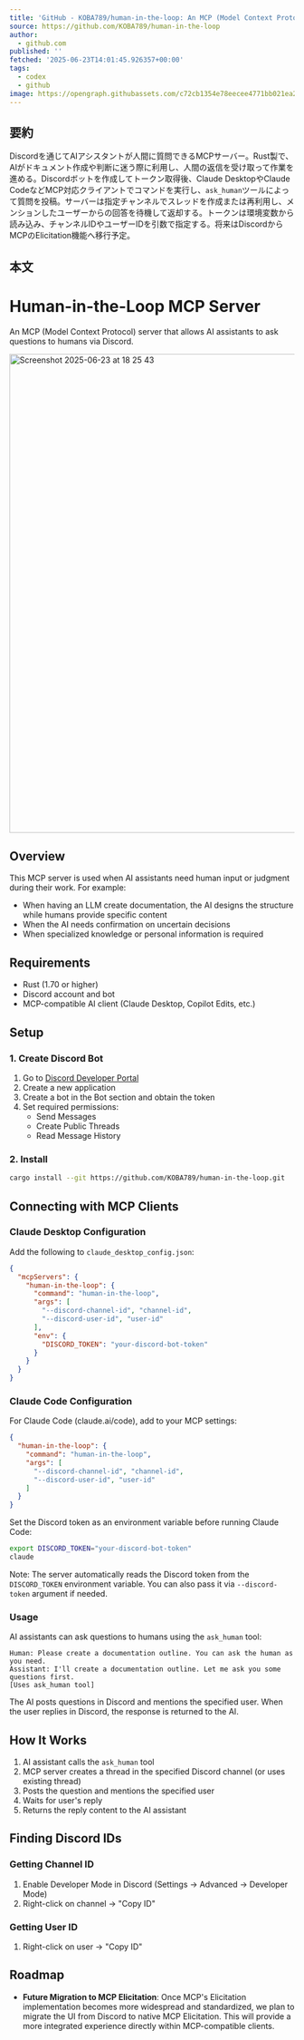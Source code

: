 ```yaml
---
title: 'GitHub - KOBA789/human-in-the-loop: An MCP (Model Context Protocol) server that allows AI assistants to ask questions to humans via Discord.'
source: https://github.com/KOBA789/human-in-the-loop
author:
  - github.com
published: ''
fetched: '2025-06-23T14:01:45.926357+00:00'
tags:
  - codex
  - github
image: https://opengraph.githubassets.com/c72cb1354e78eecee4771bb021ea2d5e8d1d114c347a84917ffd5aba15729b2a/KOBA789/human-in-the-loop
---
```


## 要約

Discordを通じてAIアシスタントが人間に質問できるMCPサーバー。Rust製で、AIがドキュメント作成や判断に迷う際に利用し、人間の返信を受け取って作業を進める。Discordボットを作成してトークン取得後、Claude DesktopやClaude CodeなどMCP対応クライアントでコマンドを実行し、`ask_human`ツールによって質問を投稿。サーバーは指定チャンネルでスレッドを作成または再利用し、メンションしたユーザーからの回答を待機して返却する。トークンは環境変数から読み込み、チャンネルIDやユーザーIDを引数で指定する。将来はDiscordからMCPのElicitation機能へ移行予定。

## 本文

# Human-in-the-Loop MCP Server

An MCP (Model Context Protocol) server that allows AI assistants to ask questions to humans via Discord.

<img width="845" alt="Screenshot 2025-06-23 at 18 25 43" src="https://github.com/user-attachments/assets/dcdbb1a7-cb71-446e-b44d-bfe637059acb" />

## Overview

This MCP server is used when AI assistants need human input or judgment during their work. For example:

- When having an LLM create documentation, the AI designs the structure while humans provide specific content
- When the AI needs confirmation on uncertain decisions
- When specialized knowledge or personal information is required

## Requirements

- Rust (1.70 or higher)
- Discord account and bot
- MCP-compatible AI client (Claude Desktop, Copilot Edits, etc.)

## Setup

### 1. Create Discord Bot

1. Go to [Discord Developer Portal](https://discord.com/developers/applications)
2. Create a new application
3. Create a bot in the Bot section and obtain the token
4. Set required permissions:
   - Send Messages
   - Create Public Threads
   - Read Message History

### 2. Install

```bash
cargo install --git https://github.com/KOBA789/human-in-the-loop.git
```

## Connecting with MCP Clients

### Claude Desktop Configuration

Add the following to `claude_desktop_config.json`:

```json
{
  "mcpServers": {
    "human-in-the-loop": {
      "command": "human-in-the-loop",
      "args": [
        "--discord-channel-id", "channel-id",
        "--discord-user-id", "user-id"
      ],
      "env": {
        "DISCORD_TOKEN": "your-discord-bot-token"
      }
    }
  }
}
```

### Claude Code Configuration

For Claude Code (claude.ai/code), add to your MCP settings:

```json
{
  "human-in-the-loop": {
    "command": "human-in-the-loop",
    "args": [
      "--discord-channel-id", "channel-id",
      "--discord-user-id", "user-id"
    ]
  }
}
```

Set the Discord token as an environment variable before running Claude Code:

```bash
export DISCORD_TOKEN="your-discord-bot-token"
claude
```

Note: The server automatically reads the Discord token from the `DISCORD_TOKEN` environment variable. You can also pass it via `--discord-token` argument if needed.

### Usage

AI assistants can ask questions to humans using the `ask_human` tool:

```
Human: Please create a documentation outline. You can ask the human as you need.
Assistant: I'll create a documentation outline. Let me ask you some questions first.
[Uses ask_human tool]
```

The AI posts questions in Discord and mentions the specified user. When the user replies in Discord, the response is returned to the AI.

## How It Works

1. AI assistant calls the `ask_human` tool
2. MCP server creates a thread in the specified Discord channel (or uses existing thread)
3. Posts the question and mentions the specified user
4. Waits for user's reply
5. Returns the reply content to the AI assistant

## Finding Discord IDs

### Getting Channel ID
1. Enable Developer Mode in Discord (Settings → Advanced → Developer Mode)
2. Right-click on channel → "Copy ID"

### Getting User ID
1. Right-click on user → "Copy ID"

## Roadmap

- **Future Migration to MCP Elicitation**: Once MCP's Elicitation implementation becomes more widespread and standardized, we plan to migrate the UI from Discord to native MCP Elicitation. This will provide a more integrated experience directly within MCP-compatible clients.
